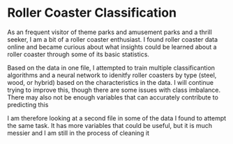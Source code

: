 # Roller Coaster Classification

As an frequent visitor of theme parks and amusement parks and a thrill seeker, I am a bit of a roller coaster enthusiast. I found roller coaster data online and became curious about what insights could be learned about a roller coaster through some of its basic statistics. 

Based on the data in one file, I attempted to train multiple classificantion algorithms and a neural network to idenitfy roller coasters by type (steel, wood, or hybrid) based on the characteristics in the data. I will continue trying to improve this, though there are some issues with class imbalance. There may also not be enough variables that can accurately contribute to predicting this

I am therefore looking at a second file in some of the data I found to attempt the same task. It has more variables that could be useful, but it is much messier and I am still in the process of cleaning it
